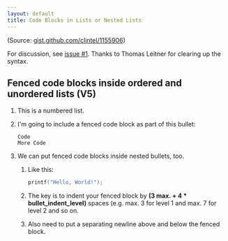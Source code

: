 ```yaml
---
layout: default
title: Code Blocks in Lists or Nested Lists
---
```


(Source: [gist.github.com/clintel/1155906](https://gist.github.com/clintel/1155906))

<!-- update:
   [x] try without indentation (or less than 4 e.g. max 3)  - not working
   [x] try with indentation min 1. max 3   
   -->

For discussion, see [issue #1](https://github.com/planetjekyll/sandbox-syntax-highlighter/issues/1).  Thanks to Thomas Leitner for clearing up the syntax.


## Fenced code blocks inside ordered and unordered lists (V5)

1. This is a numbered list.
2. I'm going to include a fenced code block as part of this bullet:

   ```
   Code
   More Code
   ```

3. We can put fenced code blocks inside nested bullets, too.
   1. Like this:

      ```c
      printf("Hello, World!");
      ```

   2. The key is to indent your fenced block by **(3 max. + 4 * bullet_indent_level)** spaces (e.g. max. 3 for level 1 and max. 7 for level 2 and so on.
   3. Also need to put a separating newline above and below the fenced block.
